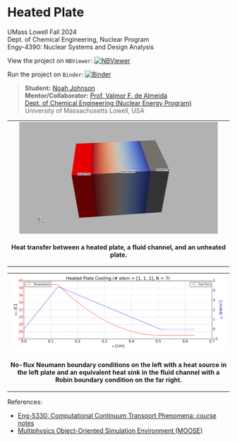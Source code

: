 # Heated Plate

UMass Lowell Fall 2024 <br>
Dept. of Chemical Engineering, Nuclear Program <br>
Engy-4390: Nuclear Systems and Design Analysis 

View the project on `NBViewer`: [![NBViewer](https://raw.githubusercontent.com/jupyter/design/master/logos/Badges/nbviewer_badge.svg)](https://nbviewer.jupyter.org/github/dpploy/engy-4390/blob/main/projects/2024/heated-plate)

Run the project on `Binder`: [![Binder](https://mybinder.org/badge_logo.svg)](https://mybinder.org/v2/gh/dpploy/engy-4390/HEAD?filepath=projects%2F2024%2Fheated-plate)

  >**Student:** [Noah Johnson](https://github.com/Noah-R_Johnson) <br>
  >**Mentor/Collaborator:** [Prof. Valmor F. de Almeida](https://github.com/dealmeidavf) <br>
  >[Dept. of Chemical Engineering (Nuclear Energy Program)](https://www.uml.edu/Engineering/Chemical/faculty/de-Almeida-Valmor.aspx) <br>
  >University of Massachusetts Lowell, USA <br>

|  |
|:---:|
| <img width="450" src="pics/domain.png" title="pyvista"> |
| <p style="text-align:center;"><b>Heat transfer between a heated plate, a fluid channel, and an unheated plate.</b></p> |

|  |
|:---:|
| <img width="800" src="pics/results.png" title="My result"> |
| <p style="text-align:center;"><b>No-flux Neumann boundary conditions on the left with a heat source in the left plate and an equivalent heat sink in the fluid channel with a Robin boundary condition on the far right.</b></p> |


References:

 + [Eng-5330: Computational Continuum Transport Phenomena: course notes](https://github.com/dpploy/engy-5330)
 + [Multiphysics Object-Oriented Simulation Environment (MOOSE)](https://mooseframework.inl.gov/)
